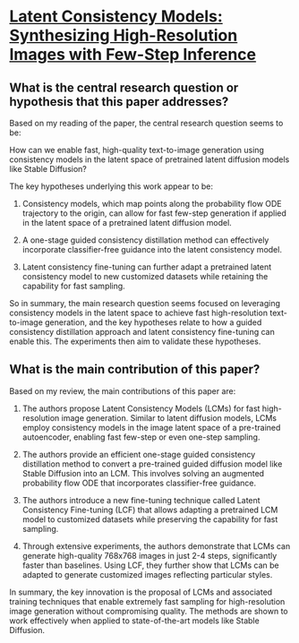 # [Latent Consistency Models: Synthesizing High-Resolution Images with   Few-Step Inference](https://arxiv.org/abs/2310.04378)

## What is the central research question or hypothesis that this paper addresses?

 Based on my reading of the paper, the central research question seems to be:

How can we enable fast, high-quality text-to-image generation using consistency models in the latent space of pretrained latent diffusion models like Stable Diffusion?

The key hypotheses underlying this work appear to be:

1) Consistency models, which map points along the probability flow ODE trajectory to the origin, can allow for fast few-step generation if applied in the latent space of a pretrained latent diffusion model.

2) A one-stage guided consistency distillation method can effectively incorporate classifier-free guidance into the latent consistency model.

3) Latent consistency fine-tuning can further adapt a pretrained latent consistency model to new customized datasets while retaining the capability for fast sampling.

So in summary, the main research question seems focused on leveraging consistency models in the latent space to achieve fast high-resolution text-to-image generation, and the key hypotheses relate to how a guided consistency distillation approach and latent consistency fine-tuning can enable this. The experiments then aim to validate these hypotheses.


## What is the main contribution of this paper?

 Based on my review, the main contributions of this paper are:

1. The authors propose Latent Consistency Models (LCMs) for fast high-resolution image generation. Similar to latent diffusion models, LCMs employ consistency models in the image latent space of a pre-trained autoencoder, enabling fast few-step or even one-step sampling.

2. The authors provide an efficient one-stage guided consistency distillation method to convert a pre-trained guided diffusion model like Stable Diffusion into an LCM. This involves solving an augmented probability flow ODE that incorporates classifier-free guidance.

3. The authors introduce a new fine-tuning technique called Latent Consistency Fine-tuning (LCF) that allows adapting a pretrained LCM model to customized datasets while preserving the capability for fast sampling. 

4. Through extensive experiments, the authors demonstrate that LCMs can generate high-quality 768x768 images in just 2-4 steps, significantly faster than baselines. Using LCF, they further show that LCMs can be adapted to generate customized images reflecting particular styles.

In summary, the key innovation is the proposal of LCMs and associated training techniques that enable extremely fast sampling for high-resolution image generation without compromising quality. The methods are shown to work effectively when applied to state-of-the-art models like Stable Diffusion.
